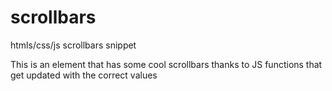 # scrollbars
htmls/css/js scrollbars snippet

This is an element that has some cool scrollbars thanks to JS functions that get updated with the correct values

